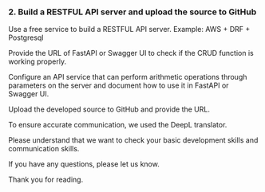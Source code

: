 ### 2. Build a RESTFUL API server and upload the source to GitHub

Use a free service to build a RESTFUL API server.
Example: AWS + DRF + Postgresql

Provide the URL of FastAPI or Swagger UI to check if the CRUD function is working properly.

Configure an API service that can perform arithmetic operations through parameters on the server and document how to use it in FastAPI or Swagger UI.

Upload the developed source to GitHub and provide the URL.

To ensure accurate communication, we used the DeepL translator.

Please understand that we want to check your basic development skills and communication skills.

If you have any questions, please let us know.

Thank you for reading.


